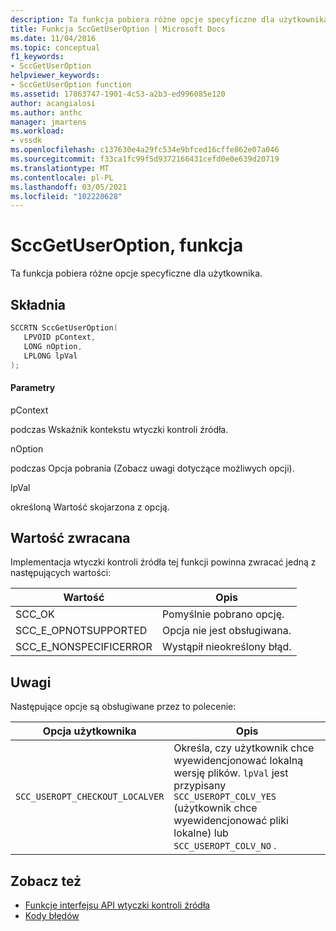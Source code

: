 ```yaml
---
description: Ta funkcja pobiera różne opcje specyficzne dla użytkownika.
title: Funkcja SccGetUserOption | Microsoft Docs
ms.date: 11/04/2016
ms.topic: conceptual
f1_keywords:
- SccGetUserOption
helpviewer_keywords:
- SccGetUserOption function
ms.assetid: 17863747-1901-4c53-a2b3-ed996085e120
author: acangialosi
ms.author: anthc
manager: jmartens
ms.workload:
- vssdk
ms.openlocfilehash: c137630e4a29fc534e9bfced16cffe862e07a046
ms.sourcegitcommit: f33ca1fc99f5d9372166431cefd0e0e639d20719
ms.translationtype: MT
ms.contentlocale: pl-PL
ms.lasthandoff: 03/05/2021
ms.locfileid: "102220628"
---
```

# <a name="sccgetuseroption-function"></a>SccGetUserOption, funkcja
Ta funkcja pobiera różne opcje specyficzne dla użytkownika.

## <a name="syntax"></a>Składnia

```cpp
SCCRTN SccGetUserOption(
   LPVOID pContext,
   LONG nOption,
   LPLONG lpVal
);
```

#### <a name="parameters"></a>Parametry
 pContext

podczas Wskaźnik kontekstu wtyczki kontroli źródła.

 nOption

podczas Opcja pobrania (Zobacz uwagi dotyczące możliwych opcji).

 lpVal

określoną Wartość skojarzona z opcją.

## <a name="return-value"></a>Wartość zwracana
 Implementacja wtyczki kontroli źródła tej funkcji powinna zwracać jedną z następujących wartości:

|Wartość|Opis|
|-----------|-----------------|
|SCC_OK|Pomyślnie pobrano opcję.|
|SCC_E_OPNOTSUPPORTED|Opcja nie jest obsługiwana.|
|SCC_E_NONSPECIFICERROR|Wystąpił nieokreślony błąd.|

## <a name="remarks"></a>Uwagi
 Następujące opcje są obsługiwane przez to polecenie:

|Opcja użytkownika|Opis|
|-----------------|-----------------|
|`SCC_USEROPT_CHECKOUT_LOCALVER`|Określa, czy użytkownik chce wyewidencjonować lokalną wersję plików. `lpVal` jest przypisany `SCC_USEROPT_COLV_YES` (użytkownik chce wyewidencjonować pliki lokalne) lub `SCC_USEROPT_COLV_NO` .|

## <a name="see-also"></a>Zobacz też
- [Funkcje interfejsu API wtyczki kontroli źródła](../extensibility/source-control-plug-in-api-functions.md)
- [Kody błędów](../extensibility/error-codes.md)
